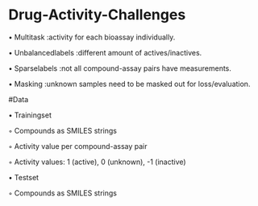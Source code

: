 # Drug-Activity-Challenges

• Multitask :activity for each bioassay individually.

• Unbalancedlabels :different amount of actives/inactives.

• Sparselabels :not all compound-assay pairs have measurements.

• Masking :unknown samples need to be masked out for loss/evaluation.


#Data

• Trainingset

◦ Compounds as SMILES strings

◦ Activity value per compound-assay pair

◦ Activity values: 1 (active), 0 (unknown), -1 (inactive)


• Testset

◦ Compounds as SMILES strings


